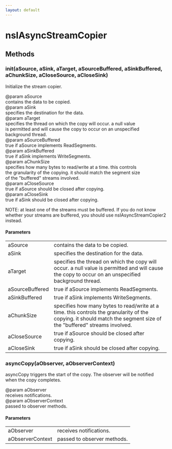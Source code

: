 ```yaml
---
layout: default
---
```


# nsIAsyncStreamCopier #

## Methods ##

### init(aSource, aSink, aTarget, aSourceBuffered, aSinkBuffered, aChunkSize, aCloseSource, aCloseSink) ###
  
Initialize the stream copier.  
  
@param aSource  
       contains the data to be copied.  
@param aSink  
       specifies the destination for the data.  
@param aTarget  
       specifies the thread on which the copy will occur.  a null value  
       is permitted and will cause the copy to occur on an unspecified  
       background thread.  
@param aSourceBuffered  
       true if aSource implements ReadSegments.  
@param aSinkBuffered  
       true if aSink implements WriteSegments.  
@param aChunkSize  
       specifies how many bytes to read/write at a time.  this controls  
       the granularity of the copying.  it should match the segment size  
       of the "buffered" streams involved.  
@param aCloseSource  
       true if aSource should be closed after copying.  
@param aCloseSink  
       true if aSink should be closed after copying.  
  
NOTE: at least one of the streams must be buffered. If you do not know  
whether your streams are buffered, you should use nsIAsyncStreamCopier2  
instead.  
  

#### Parameters ####

<table>

<tr>
<td>aSource</td>
<td>       contains the data to be copied.  
</td>
</tr>

<tr>
<td>aSink</td>
<td>       specifies the destination for the data.  
</td>
</tr>

<tr>
<td>aTarget</td>
<td>       specifies the thread on which the copy will occur.  a null value  
       is permitted and will cause the copy to occur on an unspecified  
       background thread.  
</td>
</tr>

<tr>
<td>aSourceBuffered</td>
<td>       true if aSource implements ReadSegments.  
</td>
</tr>

<tr>
<td>aSinkBuffered</td>
<td>       true if aSink implements WriteSegments.  
</td>
</tr>

<tr>
<td>aChunkSize</td>
<td>       specifies how many bytes to read/write at a time.  this controls  
       the granularity of the copying.  it should match the segment size  
       of the "buffered" streams involved.  
</td>
</tr>

<tr>
<td>aCloseSource</td>
<td>       true if aSource should be closed after copying.  
</td>
</tr>

<tr>
<td>aCloseSink</td>
<td>       true if aSink should be closed after copying.  
</td>
</tr>

</table>

### asyncCopy(aObserver, aObserverContext) ###
  
asyncCopy triggers the start of the copy.  The observer will be notified  
when the copy completes.  
  
@param aObserver  
       receives notifications.  
@param aObserverContext  
       passed to observer methods.  
  

#### Parameters ####

<table>

<tr>
<td>aObserver</td>
<td>       receives notifications.  
</td>
</tr>

<tr>
<td>aObserverContext</td>
<td>       passed to observer methods.  
</td>
</tr>

</table>
